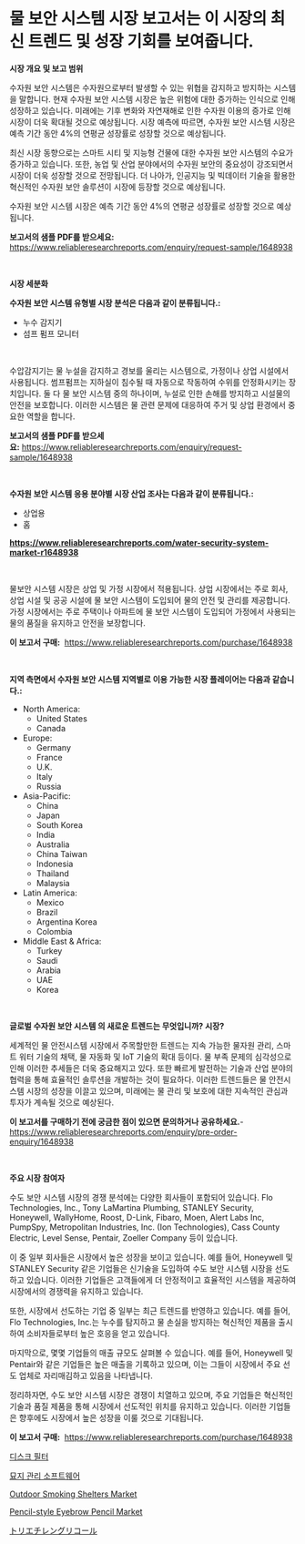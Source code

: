 <p><h1>물 보안 시스템 시장 보고서는 이 시장의 최신 트렌드 및 성장 기회를 보여줍니다.</h1></p><p><strong>시장 개요 및 보고 범위</strong></p>
<p><p>수자원 보안 시스템은 수자원으로부터 발생할 수 있는 위협을 감지하고 방지하는 시스템을 말합니다. 현재 수자원 보안 시스템 시장은 높은 위험에 대한 증가하는 인식으로 인해 성장하고 있습니다. 미래에는 기후 변화와 자연재해로 인한 수자원 이용의 증가로 인해 시장이 더욱 확대될 것으로 예상됩니다. 시장 예측에 따르면, 수자원 보안 시스템 시장은 예측 기간 동안 4%의 연평균 성장률로 성장할 것으로 예상됩니다. </p><p>최신 시장 동향으로는 스마트 시티 및 지능형 건물에 대한 수자원 보안 시스템의 수요가 증가하고 있습니다. 또한, 농업 및 산업 분야에서의 수자원 보안의 중요성이 강조되면서 시장이 더욱 성장할 것으로 전망됩니다. 더 나아가, 인공지능 및 빅데이터 기술을 활용한 혁신적인 수자원 보안 솔루션이 시장에 등장할 것으로 예상됩니다.</p><p>수자원 보안 시스템 시장은 예측 기간 동안 4%의 연평균 성장률로 성장할 것으로 예상됩니다.</p></p>
<p><strong>보고서의 샘플 PDF를 받으세요:</strong> <a href="https://www.reliableresearchreports.com/enquiry/request-sample/1648938">https://www.reliableresearchreports.com/enquiry/request-sample/1648938</a></p>
<p>&nbsp;</p>
<p><strong>시장 세분화</strong></p>
<p><strong>수자원 보안 시스템 유형별 시장 분석은 다음과 같이 분류됩니다.:</strong></p>
<p><ul><li>누수 감지기</li><li>섬프 펌프 모니터</li></ul></p>
<p>&nbsp;</p>
<p><p>수압감지기는 물 누설을 감지하고 경보를 울리는 시스템으로, 가정이나 상업 시설에서 사용됩니다. 썸프펌프는 지하실이 침수될 때 자동으로 작동하여 수위를 안정화시키는 장치입니다. 둘 다 물 보안 시스템 중의 하나이며, 누설로 인한 손해를 방지하고 시설물의 안전을 보호합니다. 이러한 시스템은 물 관련 문제에 대응하여 주거 및 상업 환경에서 중요한 역할을 합니다.</p></p>
<p><strong>보고서의 샘플 PDF를 받으세요:</strong>&nbsp;<a href="https://www.reliableresearchreports.com/enquiry/request-sample/1648938">https://www.reliableresearchreports.com/enquiry/request-sample/1648938</a></p>
<p>&nbsp;</p>
<p><strong> 수자원 보안 시스템 응용 분야별 시장 산업 조사는 다음과 같이 분류됩니다.:</strong></p>
<p><ul><li>상업용</li><li>홈</li></ul></p>
<p><strong><a href="https://www.reliableresearchreports.com/water-security-system-market-r1648938">https://www.reliableresearchreports.com/water-security-system-market-r1648938</a></strong></p>
<p>&nbsp;</p>
<p><p>물보안 시스템 시장은 상업 및 가정 시장에서 적용됩니다. 상업 시장에서는 주로 회사, 상업 시설 및 공공 시설에 물 보안 시스템이 도입되어 물의 안전 및 관리를 제공합니다. 가정 시장에서는 주로 주택이나 아파트에 물 보안 시스템이 도입되어 가정에서 사용되는 물의 품질을 유지하고 안전을 보장합니다.</p></p>
<p><strong>이 보고서 구매:</strong>&nbsp; <a href="https://www.reliableresearchreports.com/purchase/1648938">https://www.reliableresearchreports.com/purchase/1648938</a></p>
<p>&nbsp;</p>
<p><strong>지역 측면에서 수자원 보안 시스템 지역별로 이용 가능한 시장 플레이어는 다음과 같습니다.:</strong></p>
<p><ul>
    <li>
        North America:
        <ul>
            <li>United States</li>
            <li>Canada</li>
        </ul>
    </li>
    <li>
        Europe:
        <ul>
            <li>Germany</li>
            <li>France</li>
            <li>U.K.</li>
            <li>Italy</li>
            <li>Russia</li>
        </ul>
    </li>
    <li>
        Asia-Pacific:
        <ul>
            <li>China</li>
            <li>Japan</li>
            <li>South Korea</li>
            <li>India</li>
            <li>Australia</li>
            <li>China Taiwan</li>
            <li>Indonesia</li>
            <li>Thailand</li>
            <li>Malaysia</li>
        </ul>
    </li>
    <li>
        Latin America:
        <ul>
            <li>Mexico</li>
            <li>Brazil</li>
            <li>Argentina Korea</li>
            <li>Colombia</li>
        </ul>
    </li>
    <li>
        Middle East & Africa:
        <ul>
            <li>Turkey</li>
            <li>Saudi</li>
            <li>Arabia</li>
            <li>UAE</li>
            <li>Korea</li>
        </ul>
    </li>
    </ul></p>
<p>&nbsp;</p>
<p><strong>글로벌 수자원 보안 시스템 의 새로운 트렌드는 무엇입니까? 시장?</strong></p>
<p><p>세계적인 물 안전시스템 시장에서 주목할만한 트렌드는 지속 가능한 물자원 관리, 스마트 워터 기술의 채택, 물 자동화 및 IoT 기술의 확대 등이다. 물 부족 문제의 심각성으로 인해 이러한 추세들은 더욱 중요해지고 있다. 또한 빠르게 발전하는 기술과 산업 분야의 협력을 통해 효율적인 솔루션을 개발하는 것이 필요하다. 이러한 트렌드들은 물 안전시스템 시장의 성장을 이끌고 있으며, 미래에는 물 관리 및 보호에 대한 지속적인 관심과 투자가 계속될 것으로 예상된다.</p></p>
<p><strong>이 보고서를 구매하기 전에 궁금한 점이 있으면 문의하거나 공유하세요.</strong>- <a href="https://www.reliableresearchreports.com/enquiry/pre-order-enquiry/1648938">https://www.reliableresearchreports.com/enquiry/pre-order-enquiry/1648938</a></p>
<p>&nbsp;</p>
<p><strong>주요 시장 참여자</strong></p>
<p><p>수도 보안 시스템 시장의 경쟁 분석에는 다양한 회사들이 포함되어 있습니다. Flo Technologies, Inc., Tony LaMartina Plumbing, STANLEY Security, Honeywell, WallyHome, Roost, D-Link, Fibaro, Moen, Alert Labs Inc, PumpSpy, Metropolitan Industries, Inc. (Ion Technologies), Cass County Electric, Level Sense, Pentair, Zoeller Company 등이 있습니다.</p><p>이 중 일부 회사들은 시장에서 높은 성장을 보이고 있습니다. 예를 들어, Honeywell 및 STANLEY Security 같은 기업들은 신기술을 도입하여 수도 보안 시스템 시장을 선도하고 있습니다. 이러한 기업들은 고객들에게 더 안정적이고 효율적인 시스템을 제공하여 시장에서의 경쟁력을 유지하고 있습니다.</p><p>또한, 시장에서 선도하는 기업 중 일부는 최근 트렌드를 반영하고 있습니다. 예를 들어, Flo Technologies, Inc.는 누수를 탐지하고 물 손실을 방지하는 혁신적인 제품을 출시하여 소비자들로부터 높은 호응을 얻고 있습니다.</p><p>마지막으로, 몇몇 기업들의 매출 규모도 살펴볼 수 있습니다. 예를 들어, Honeywell 및 Pentair와 같은 기업들은 높은 매출을 기록하고 있으며, 이는 그들이 시장에서 주요 선도 업체로 자리매김하고 있음을 나타냅니다.</p><p>정리하자면, 수도 보안 시스템 시장은 경쟁이 치열하고 있으며, 주요 기업들은 혁신적인 기술과 품질 제품을 통해 시장에서 선도적인 위치를 유지하고 있습니다. 이러한 기업들은 향후에도 시장에서 높은 성장을 이룰 것으로 기대됩니다.</p></p>
<p><strong>이 보고서 구매:</strong>&nbsp;&nbsp;<a href="https://www.reliableresearchreports.com/purchase/1648938">https://www.reliableresearchreports.com/purchase/1648938</a></p>
<p><p><a href="https://medium.com/@sillysally687568/%EB%94%94%EC%8A%A4%ED%81%AC-%ED%95%84%ED%84%B0-%EC%8B%9C%EC%9E%A5-%EA%B7%9C%EB%AA%A8-%EC%8B%9C%EC%9E%A5-%EC%A0%84%EB%A7%9D-%EB%B0%8F-%EC%8B%9C%EC%9E%A5-%EC%98%88%EC%B8%A1-2024%EB%85%84%EB%B6%80%ED%84%B0-2031%EB%85%84%EA%B9%8C%EC%A7%80-a30815d58b79">디스크 필터</a></p><p><a href="https://medium.com/@brisamorar2023/%ED%92%80%EC%9D%B4-%EB%AC%98%EC%A7%80-%EA%B4%80%EB%A6%AC-%EC%86%8C%ED%94%84%ED%8A%B8%EC%9B%A8%EC%96%B4-%EC%8B%9C%EC%9E%A5-%EC%A7%80%ED%91%9C-%EC%8B%9C%EC%9E%A5-%EC%A0%90%EC%9C%A0%EC%9C%A8-%ED%8A%B8%EB%A0%8C%EB%93%9C-%EB%B0%8F-%EC%84%B1%EC%9E%A5-%ED%8C%A8%ED%84%B4-2aa8aaa93428">묘지 관리 소프트웨어</a></p><p><a href="https://www.linkedin.com/pulse/outdoor-smoking-shelters-market-outlook-industry-overview-vzuef?trackingId=JdAaf5k6%2FIMHDiYmEX0vxg%3D%3D">Outdoor Smoking Shelters Market</a></p><p><a href="https://www.linkedin.com/pulse/pencil-style-eyebrow-pencil-market-size-outlook-forecast-2024-ytsbf?trackingId=70vUo%2B3LAjwlWAnYTONDvA%3D%3D">Pencil-style Eyebrow Pencil Market</a></p><p><a href="https://medium.com/@nicholas.ellison0076890/%E3%83%88%E3%83%AA%E3%82%A8%E3%83%81%E3%83%AC%E3%83%B3%E3%82%B0%E3%83%AA%E3%82%B3%E3%83%BC%E3%83%AB%E5%B8%82%E5%A0%B4-%E6%88%90%E5%8A%9F%E3%81%99%E3%82%8B%E3%83%93%E3%82%B8%E3%83%8D%E3%82%B9%E6%88%A6%E7%95%A5%E3%81%AE%E9%8D%B5%E3%81%AF2031%E5%B9%B4%E3%81%BE%E3%81%A7%E3%81%AE%E4%BA%88%E6%B8%AC%E3%81%AB%E3%81%82%E3%82%8A%E3%81%BE%E3%81%99-832ee7e94cd2">トリエチレングリコール</a></p></p>